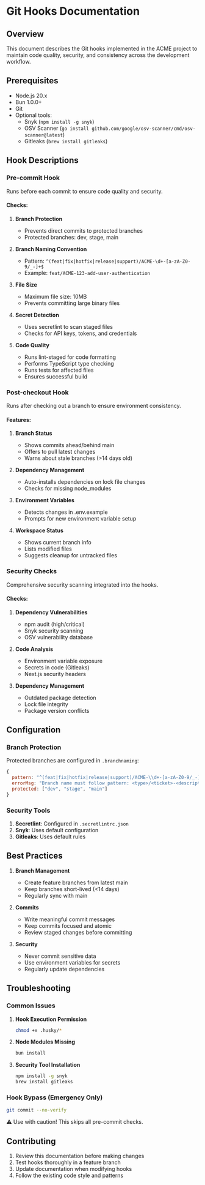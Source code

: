 # Git Hooks Documentation

## Overview

This document describes the Git hooks implemented in the ACME project to maintain code quality, security, and consistency across the development workflow.

## Prerequisites

- Node.js 20.x
- Bun 1.0.0+
- Git
- Optional tools:
  - Snyk (`npm install -g snyk`)
  - OSV Scanner (`go install github.com/google/osv-scanner/cmd/osv-scanner@latest`)
  - Gitleaks (`brew install gitleaks`)

## Hook Descriptions

### Pre-commit Hook

Runs before each commit to ensure code quality and security.

#### Checks:

1. **Branch Protection**

   - Prevents direct commits to protected branches
   - Protected branches: dev, stage, main

2. **Branch Naming Convention**

   - Pattern: `^(feat|fix|hotfix|release|support)/ACME-\d+-[a-zA-Z0-9/_-]+$`
   - Example: `feat/ACME-123-add-user-authentication`

3. **File Size**

   - Maximum file size: 10MB
   - Prevents committing large binary files

4. **Secret Detection**

   - Uses secretlint to scan staged files
   - Checks for API keys, tokens, and credentials

5. **Code Quality**
   - Runs lint-staged for code formatting
   - Performs TypeScript type checking
   - Runs tests for affected files
   - Ensures successful build

### Post-checkout Hook

Runs after checking out a branch to ensure environment consistency.

#### Features:

1. **Branch Status**

   - Shows commits ahead/behind main
   - Offers to pull latest changes
   - Warns about stale branches (>14 days old)

2. **Dependency Management**

   - Auto-installs dependencies on lock file changes
   - Checks for missing node_modules

3. **Environment Variables**

   - Detects changes in .env.example
   - Prompts for new environment variable setup

4. **Workspace Status**
   - Shows current branch info
   - Lists modified files
   - Suggests cleanup for untracked files

### Security Checks

Comprehensive security scanning integrated into the hooks.

#### Checks:

1. **Dependency Vulnerabilities**

   - npm audit (high/critical)
   - Snyk security scanning
   - OSV vulnerability database

2. **Code Analysis**

   - Environment variable exposure
   - Secrets in code (Gitleaks)
   - Next.js security headers

3. **Dependency Management**
   - Outdated package detection
   - Lock file integrity
   - Package version conflicts

## Configuration

### Branch Protection

Protected branches are configured in `.branchnaming`:

```javascript
{
  pattern: "^(feat|fix|hotfix|release|support)/ACME-\\d+-[a-zA-Z0-9/_-]+$",
  errorMsg: "Branch name must follow pattern: <type>/<ticket>-<description>",
  protected: ["dev", "stage", "main"]
}
```

### Security Tools

1. **Secretlint**: Configured in `.secretlintrc.json`
2. **Snyk**: Uses default configuration
3. **Gitleaks**: Uses default rules

## Best Practices

1. **Branch Management**

   - Create feature branches from latest main
   - Keep branches short-lived (<14 days)
   - Regularly sync with main

2. **Commits**

   - Write meaningful commit messages
   - Keep commits focused and atomic
   - Review staged changes before committing

3. **Security**
   - Never commit sensitive data
   - Use environment variables for secrets
   - Regularly update dependencies

## Troubleshooting

### Common Issues

1. **Hook Execution Permission**

   ```bash
   chmod +x .husky/*
   ```

2. **Node Modules Missing**

   ```bash
   bun install
   ```

3. **Security Tool Installation**
   ```bash
   npm install -g snyk
   brew install gitleaks
   ```

### Hook Bypass (Emergency Only)

```bash
git commit --no-verify
```

⚠️ Use with caution! This skips all pre-commit checks.

## Contributing

1. Review this documentation before making changes
2. Test hooks thoroughly in a feature branch
3. Update documentation when modifying hooks
4. Follow the existing code style and patterns
